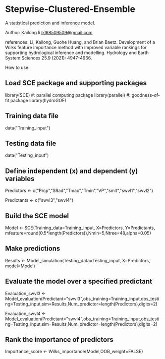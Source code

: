 # Stepwise-Clustered-Ensemble

A statistical prediction and inference model.

Author:
Kailong li  <lkl98509509@gmail.com>

references:
Li, Kailong, Guohe Huang, and Brian Baetz. Development of a Wilks feature importance method with improved variable rankings for supporting hydrological inference and modelling. Hydrology and Earth System Sciences 25.9 (2021): 4947-4966.

How to use:
## Load SCE package and supporting packages 
library(SCE)
#: parallel computing package
library(parallel)
#: goodness-of-fit package
library(hydroGOF) 

## Training data file
data("Training_input")
## Testing data file
data("Testing_input")

## Define independent (x) and dependent (y) variables
Predictors <- c("Prcp","SRad","Tmax","Tmin","VP","smlt","swvl1","swvl2")

Predictants <- c("swvl3","swvl4")

## Build the SCE model
Model <- SCE(Training_data=Training_input, X=Predictors, Y=Predictants, mfeature=round(0.5*length(Predictors)),Nmin=5,Ntree=48,alpha=0.05)

## Make predictions
Results <- Model_simulation(Testing_data=Testing_input, X=Predictors, model=Model)

## Evaluate the model over a specified predictant
Evaluation_swvl3 <- Model_evaluation(Predictant="swvl3",obs_training=Training_input,obs_testing=Testing_input,sim=Results,Num_predictor=length(Predictors),digits=2)

Evaluation_swvl4 <- Model_evaluation(Predictant="swvl4",obs_training=Training_input,obs_testing=Testing_input,sim=Results,Num_predictor=length(Predictors),digits=2)

## Rank the importance of predictors
Importance_score <- Wilks_importance(Model,OOB_weight=FALSE)
